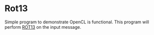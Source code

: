# Rot13

Simple program to demonstrate OpenCL is functional. This program will perform [ROT13][1] on the input message.

[1]:https://en.wikipedia.org/wiki/ROT13